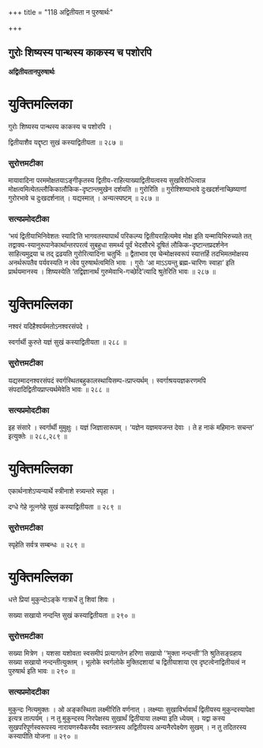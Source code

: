 +++
title = "118 अद्वितीयता न पुरुषार्थः"

+++


## गुरोः शिष्यस्य पान्थस्य काकस्य च पशोरपि

**अद्वितीयतानपुरुषार्थः**

# **युक्तिमल्लिका**

गुरोः शिष्यस्य पान्थस्य काकस्य च पशोरपि ।

द्वितीयाशैव यद्दृष्टा सुखं कस्याद्वितीयता ॥ २८७ ॥

### **सुरोत्तमटीका**

मायावादिना परममोक्षतयाऽङ्गीकृतस्य द्वितीय-राहित्याख्याद्वितीयत्वस्य सुखविरोधित्वान्न मोक्षत्वमित्येतल्लौकिकालौकिक-दृष्टान्तमुखेन दर्शयति ॥ गुरोरिति ॥ गुरोश्शिष्याभावे दुःखदर्शनाच्छिष्याणां गुरोरभावे च दुःखदर्शनात् । यद्यस्मात् । अन्यत्स्पष्टम् ॥ २८७ ॥

### **सत्यप्रमोदटीका**

‘भयं द्वितीयाभिनिवेशतः स्यादि’ति भागवतस्यापार्थं परिकल्प्य द्वितीयराहित्यमेव मोक्ष इति यन्मायिभिरुच्यते तत् तद्वाक्य-स्यानुरूपानेकार्थान्तरपरत्वं सुबहुधा समर्थ्य पूर्वं भेदसौरभे दूषितं लौकिक-दृष्टान्तप्रदर्शनेन साहित्यमुद्रया च तद् द्रढयति गुरोरित्यादिना चतुर्भिः ॥ द्वैताभाव एव चेन्मोक्षस्वरूपं स्यात्तर्हि तदभिमतमोक्षस्य अनर्थरूपतैव पर्यवस्यति न त्वेव पुरुषार्थत्वमिति भावः । गुरोः ‘आ माऽऽयन्तु ब्रह्म-चारिणः स्वाहा’ इति प्रार्थयमानस्य । शिष्यस्येति ‘तद्विज्ञानार्थं गुरुमेवाभि-गच्छेदि’त्यादि श्रुतेरिति भावः ॥ २८७ ॥

# **युक्तिमल्लिका**

नश्वरं यदिहैश्वर्यमतोऽनश्वरसंपदे ।

स्वर्गार्थी कुरुते यज्ञं सुखं कस्याद्वितीयता ॥ २८८ ॥

### **सुरोत्तमटीका**

यद्यस्मादनश्वरसंपदं स्वर्गस्थितबहुकालस्थायिसम्प-त्प्राप्त्यर्थम् । स्वर्गाश्रययज्ञकरणमपि संपदादिद्वितीयप्राप्त्यर्थमेवेति भावः ॥ २८८ ॥

### **सत्यप्रमोदटीका**

इह संसारे । स्वर्गार्थी मुमुक्षुः । यज्ञं जिज्ञासारूपम् । ‘यज्ञेन यज्ञमयजन्त देवाः । ते ह नाकं महिमानः सचन्त’ इत्युक्तेः ॥ २८८,२८९ ॥

# **युक्तिमल्लिका**

एकार्थनाशेऽप्यन्यार्थे स्त्रीनाशे स्त्र्यन्तरे स्पृहा ।

दग्धे गेहे नूत्नगेहे सुखं कस्याद्वितीयता ॥ २८९ ॥

### **सुरोत्तमटीका**

स्पृहेति सर्वत्र सम्बन्धः ॥ २८९ ॥

# **युक्तिमल्लिका**

धत्ते प्रियां मुकुन्दोऽङ्के गात्रार्धे तु शिवां शिवः ।

सख्या सखायो नन्दन्ति सुखं कस्याद्वितीयता ॥ २९० ॥

### **सुरोत्तमटीका**

सख्या मित्रेण । यशसा यशोवता स्वसमीपं प्रत्यागतेन हरिणा सखायो ‘‘मुक्ता नन्दन्ती’’ति श्रुतिसङ्ग्रहाय सख्या सखायो नन्दन्तीत्युक्तम् । भूलोके स्वर्गलोके मुक्तिदशायां च द्वितीयाशाया एव दृष्टत्वेनाद्वितीयत्वं न पुरुषार्थ इति भावः ॥ २९० ॥

### **सत्यप्रमोदटीका**

मुकुन्दः नित्यमुक्तः । ओ अङ्कस्थिता लक्ष्मीरिति वर्णनात् । लक्ष्म्याः सुखाविर्भावार्थं द्वितीयस्य मुकुन्दस्यापेक्षा इत्यत्र तात्पर्यम् । न तु मुकुन्दस्य निरपेक्षस्य सुखार्थं द्वितीयाया लक्ष्म्या इति ध्येयम् । यद्वा कस्य सुखपरिपूर्णस्वरूपस्य नारायणस्यैकस्यैव स्वतन्त्रस्य अद्वितीयस्य अन्यनैरपेक्ष्येण सुखम् । न तु तदितरस्य कस्यापीति योजना ॥ २९० ॥

